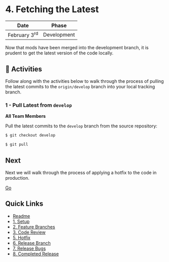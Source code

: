 # 4. Fetching the Latest

| Date | Phase |
| --- | --- |
|  February 3<sup>rd</sup> | Development |

Now that mods have been merged into the development branch, it is prudent to get the latest version of the code locally.

## :running: Activities

Follow along with the activities below to walk through the process of pulling the latest commits to the `origin/develop` branch into your local tracking branch.

### 1 - Pull Latest from `develop`

__All Team Members__

Pull the latest commits to the `develop` branch from the source repository:
```sh
$ git checkout develop

$ git pull
```

## Next

Next we will walk through the process of applying a hotfix to the code in production.

[Go](5-hotfix.md)


## Quick Links

- [Readme](../readme.md)
- [1. Setup](1-setup.md)
- [2. Feature Branches](2-feature-branches.md)
- [3. Code Review](3-code-review.md)
- [5. Hotfix](5-hotfix.md)
- [6. Release Branch](6-release-branch.md)
- [7. Release Bugs](7-release-bugs.md)
- [8. Completed Release](8-completed-release.md)
